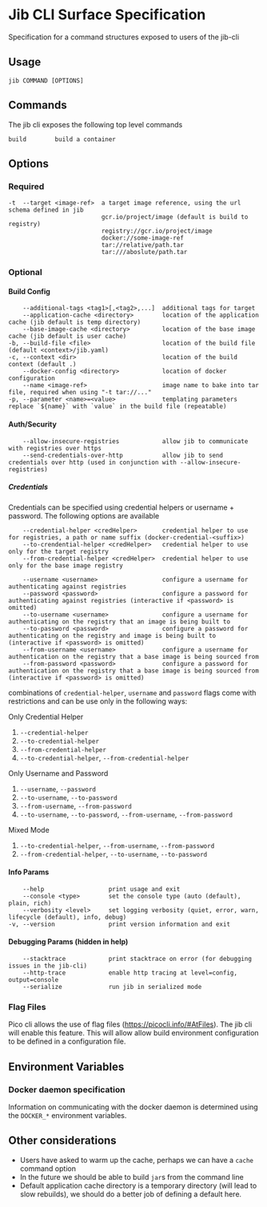 # Jib CLI Surface Specification

Specification for a command structures exposed to users of the jib-cli

## Usage
`jib COMMAND [OPTIONS]`

## Commands

The jib cli exposes the following top level commands
```
build        build a container
```

## Options

### Required
```
-t  --target <image-ref>  a target image reference, using the url schema defined in jib
                          gcr.io/project/image (default is build to registry)
                          registry://gcr.io/project/image
                          docker://some-image-ref
                          tar://relative/path.tar
                          tar:///aboslute/path.tar
```

### Optional


#### Build Config
```
    --additional-tags <tag1>[,<tag2>,...]  additional tags for target
    --application-cache <directory>        location of the application cache (jib default is temp directory)
    --base-image-cache <directory>         location of the base image cache (jib default is user cache)
-b, --build-file <file>                    location of the build file (default <context>/jib.yaml)
-c, --context <dir>                        location of the build context (default .)
    --docker-config <directory>            location of docker configuration
    --name <image-ref>                     image name to bake into tar file, required when using "-t tar://..." 
-p, --parameter <name>=<value>             templating parameters replace `${name}` with `value` in the build file (repeatable)
```

#### Auth/Security
```
    --allow-insecure-registries            allow jib to communicate with registries over https
    --send-credentials-over-http           allow jib to send credentials over http (used in conjunction with --allow-insecure-registries)
```
##### Credentials

Credentials can be specified using credential helpers or username + password. The following options are available
```
    --credential-helper <credHelper>       credential helper to use for registries, a path or name suffix (docker-credential-<suffix>)
    --to-crendential-helper <credHelper>   credential helper to use only for the target registry
    --from-credential-helper <credHelper>  credential helper to use only for the base image registry

    --username <username>                  configure a username for authenticating against registries
    --password <password>                  configure a password for authenticating against registries (interactive if <password> is omitted)
    --to-username <username>               configure a username for authenticating on the registry that an image is being built to
    --to-password <password>               configure a password for authenticating on the registry and image is being built to (interactive if <password> is omitted)
    --from-username <username>             configure a username for authentication on the registry that a base image is being sourced from
    --from-password <password>             configure a password for authentication on the registry that a base image is being sourced from (interactive if <password> is omitted)
```
combinations of `credential-helper`, `username` and `password` flags come with restrictions and can be use only in the following ways:

Only Credential Helper
1. `--credential-helper`
1. `--to-credential-helper`
1. `--from-credential-helper`
1. `--to-credential-helper`, `--from-credential-helper`

Only Username and Password
1. `--username`, `--password`
1. `--to-username`, `--to-password`
1. `--from-username`, `--from-password`
1. `--to-username`, `--to-password`, `--from-username`, `--from-password`

Mixed Mode
1. `--to-credential-helper`, `--from-username`, `--from-password`
1. `--from-credential-helper`, `--to-username`, `--to-password`


#### Info Params
```
    --help                  print usage and exit
    --console <type>        set the console type (auto (default), plain, rich)
    --verbosity <level>     set logging verbosity (quiet, error, warn, lifecycle (default), info, debug)
-v, --version               print version information and exit
```

#### Debugging Params (hidden in help)
```
    --stacktrace            print stacktrace on error (for debugging issues in the jib-cli)
    --http-trace            enable http tracing at level=config, output=console
    --serialize             run jib in serialized mode
```

### Flag Files

Pico cli allows the use of flag files (https://picocli.info/#AtFiles). The jib cli will enable this feature. This will allow allow build environment configuration to be defined in a configuration file.

## Environment Variables

### Docker daemon specification

Information on communicating with the docker daemon is determined using the `DOCKER_*` environment variables.

## Other considerations

- Users have asked to warm up the cache, perhaps we can have a `cache` command option
- In the future we should be able to build `jar`s from the command line
- Default application cache directory is a temporary directory (will lead to slow rebuilds), we should do a better job of defining a default here.
